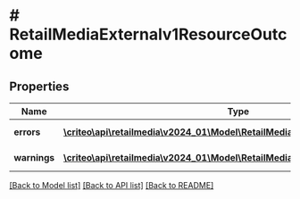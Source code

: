 # # RetailMediaExternalv1ResourceOutcome

## Properties

Name | Type | Description | Notes
------------ | ------------- | ------------- | -------------
**errors** | [**\criteo\api\retailmedia\v2024_01\Model\RetailMediaExternalv1ProblemDetails[]**](RetailMediaExternalv1ProblemDetails.md) |  | [optional] [readonly]
**warnings** | [**\criteo\api\retailmedia\v2024_01\Model\RetailMediaExternalv1ProblemDetails[]**](RetailMediaExternalv1ProblemDetails.md) |  | [optional] [readonly]

[[Back to Model list]](../../README.md#models) [[Back to API list]](../../README.md#endpoints) [[Back to README]](../../README.md)

